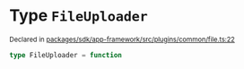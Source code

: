 # Type `FileUploader`
<sub>Declared in [packages/sdk/app-framework/src/plugins/common/file.ts:22](https://github.com/dxos/dxos/blob/ee0bfefcb/packages/sdk/app-framework/src/plugins/common/file.ts#L22)</sub>




```ts
type FileUploader = function
```
